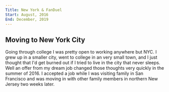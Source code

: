 ```yaml
---
Title: New York & FanDuel
Start: August, 2016
End: December, 2019
---
```


## Moving to New York City

Going through college I was pretty open to working anywhere but NYC. I grew up in a smaller city, went to college in an very small town, and I just thought that I'd get burned out if I tried to live in the city that never sleeps. Well an offer from my dream job changed those thoughts very quickly in the summer of 2016. I accepted a job while I was visiting family in San Francisco and was moving in with other family members in northern New Jersey two weeks later.